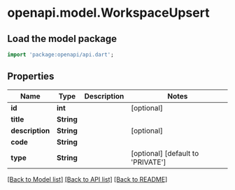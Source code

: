 # openapi.model.WorkspaceUpsert

## Load the model package
```dart
import 'package:openapi/api.dart';
```

## Properties
Name | Type | Description | Notes
------------ | ------------- | ------------- | -------------
**id** | **int** |  | [optional] 
**title** | **String** |  | 
**description** | **String** |  | [optional] 
**code** | **String** |  | 
**type** | **String** |  | [optional] [default to 'PRIVATE']

[[Back to Model list]](../README.md#documentation-for-models) [[Back to API list]](../README.md#documentation-for-api-endpoints) [[Back to README]](../README.md)



